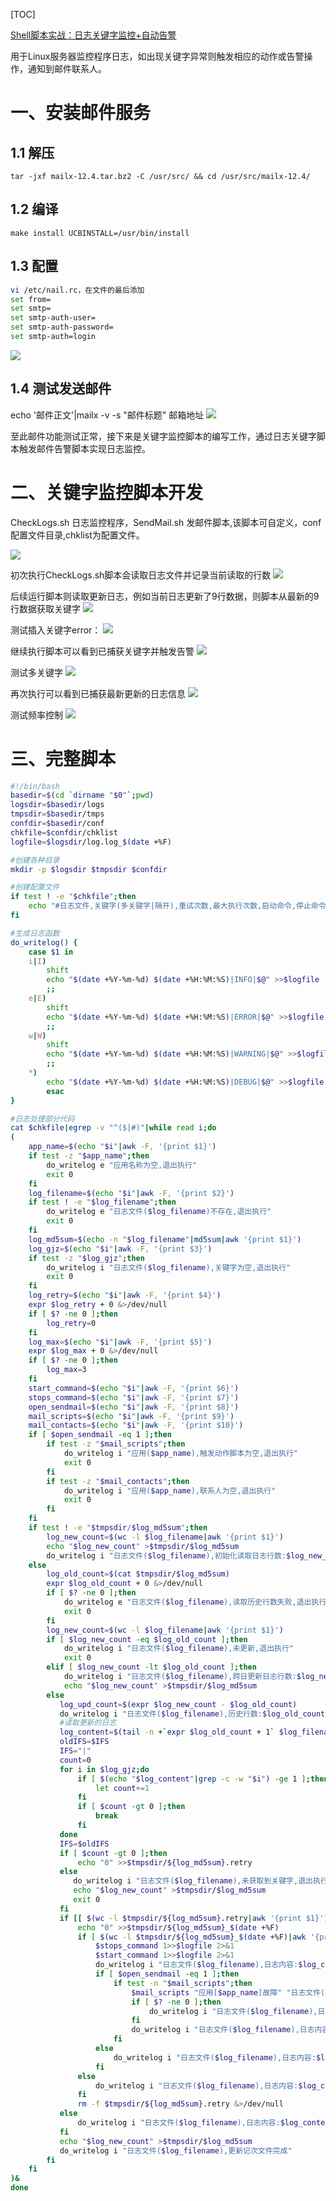[TOC]

[Shell脚本实战：日志关键字监控+自动告警](https://segmentfault.com/a/1190000022014331)

用于Linux服务器监控程序日志，如出现关键字异常则触发相应的动作或告警操作，通知到邮件联系人。

# 一、安装邮件服务
## 1.1 解压
`tar -jxf mailx-12.4.tar.bz2 -C /usr/src/ && cd /usr/src/mailx-12.4/`

## 1.2 编译
`make install UCBINSTALL=/usr/bin/install`

## 1.3 配置
```bash
vi /etc/nail.rc，在文件的最后添加
set from=
set smtp=
set smtp-auth-user=
set smtp-auth-password=
set smtp-auth=login
```
![](https://segmentfault.com/img/remote/1460000022014339)

## 1.4 测试发送邮件
echo '邮件正文'|mailx -v -s "邮件标题" 邮箱地址
![](https://segmentfault.com/img/remote/1460000022014340)

至此邮件功能测试正常，接下来是关键字监控脚本的编写工作，通过日志关键字脚本触发邮件告警脚本实现日志监控。

# 二、关键字监控脚本开发
CheckLogs.sh 日志监控程序，SendMail.sh 发邮件脚本,该脚本可自定义，conf 配置文件目录,chklist为配置文件。

![](https://segmentfault.com/img/remote/1460000022014341)

初次执行CheckLogs.sh脚本会读取日志文件并记录当前读取的行数
![](https://segmentfault.com/img/remote/1460000022014341)

后续运行脚本则读取更新日志，例如当前日志更新了9行数据，则脚本从最新的9行数据获取关键字
![](https://segmentfault.com/img/bVbEw6T)

测试插入关键字error：
![](https://segmentfault.com/img/bVbEw6U)

继续执行脚本可以看到已捕获关键字并触发告警
![](https://segmentfault.com/img/remote/1460000022014342)

测试多关键字
![](https://segmentfault.com/img/remote/1460000022014343)

再次执行可以看到已捕获最新更新的日志信息
![](https://segmentfault.com/img/remote/1460000022014345)

测试频率控制
![](https://segmentfault.com/img/remote/1460000022014344)

# 三、完整脚本
```bash
#!/bin/bash
basedir=$(cd `dirname "$0"`;pwd)
logsdir=$basedir/logs
tmpsdir=$basedir/tmps
confdir=$basedir/conf
chkfile=$confdir/chklist
logfile=$logsdir/log.log_$(date +%F)

#创建各种目录
mkdir -p $logsdir $tmpsdir $confdir

#创建配置文件
if test ! -e "$chkfile";then
    echo "#日志文件,关键字(多关键字|隔开),重试次数,最大执行次数,启动命令,停止命令" >$chkfile
fi

#生成日志函数
do_writelog() {
    case $1 in
    i|I)
        shift
        echo "$(date +%Y-%m-%d) $(date +%H:%M:%S)|INFO|$@" >>$logfile
        ;;
    e|E)
        shift
        echo "$(date +%Y-%m-%d) $(date +%H:%M:%S)|ERROR|$@" >>$logfile
        ;;
    w|W)
        shift
        echo "$(date +%Y-%m-%d) $(date +%H:%M:%S)|WARNING|$@" >>$logfile
        ;;
    *)
        echo "$(date +%Y-%m-%d) $(date +%H:%M:%S)|DEBUG|$@" >>$logfile
        esac
}

#日志处理部分代码
cat $chkfile|egrep -v "^($|#)"|while read i;do
(
    app_name=$(echo "$i"|awk -F, '{print $1}')
    if test -z "$app_name";then
        do_writelog e "应用名称为空,退出执行"
        exit 0
    fi
    log_filename=$(echo "$i"|awk -F, '{print $2}')
    if test ! -e "$log_filename";then
        do_writelog e "日志文件($log_filename)不存在,退出执行"
        exit 0
    fi
    log_md5sum=$(echo -n "$log_filename"|md5sum|awk '{print $1}')
    log_gjz=$(echo "$i"|awk -F, '{print $3}')
    if test -z "$log_gjz";then
        do_writelog i "日志文件($log_filename),关键字为空,退出执行"
        exit 0
    fi
    log_retry=$(echo "$i"|awk -F, '{print $4}')
    expr $log_retry + 0 &>/dev/null
    if [ $? -ne 0 ];then
        log_retry=0
    fi
    log_max=$(echo "$i"|awk -F, '{print $5}')
    expr $log_max + 0 &>/dev/null
    if [ $? -ne 0 ];then
        log_max=3
    fi
    start_command=$(echo "$i"|awk -F, '{print $6}')
    stops_command=$(echo "$i"|awk -F, '{print $7}')
    open_sendmail=$(echo "$i"|awk -F, '{print $8}')
    mail_scripts=$(echo "$i"|awk -F, '{print $9}')
    mail_contacts=$(echo "$i"|awk -F, '{print $10}')
    if [ $open_sendmail -eq 1 ];then
        if test -z "$mail_scripts";then
            do_writelog i "应用($app_name),触发动作脚本为空,退出执行"
            exit 0
        fi
        if test -z "$mail_contacts";then
            do_writelog i "应用($app_name),联系人为空,退出执行"
            exit 0
        fi
    fi
    if test ! -e "$tmpsdir/$log_md5sum";then
        log_new_count=$(wc -l $log_filename|awk '{print $1}')
        echo "$log_new_count" >$tmpsdir/$log_md5sum
        do_writelog i "日志文件($log_filename),初始化读取日志行数:$log_new_count,退出执行"
    else
        log_old_count=$(cat $tmpsdir/$log_md5sum)
        expr $log_old_count + 0 &>/dev/null
        if [ $? -ne 0 ];then
            do_writelog e "日志文件($log_filename),读取历史行数失败,退出执行"
            exit 0
        fi
        log_new_count=$(wc -l $log_filename|awk '{print $1}')
        if [ $log_new_count -eq $log_old_count ];then
            do_writelog i "日志文件($log_filename),未更新,退出执行"
            exit 0
        elif [ $log_new_count -lt $log_old_count ];then
            do_writelog i "日志文件($log_filename),跨日更新日志行数:$log_new_count,退出执行"
            echo "$log_new_count" >$tmpsdir/$log_md5sum
        else
           log_upd_count=$(expr $log_new_count - $log_old_count)
           do_writelog i "日志文件($log_filename),历史行数:$log_old_count,最新行数:$log_new_count,更新行数:$log_upd_count" 
           #读取更新的日志
           log_content=$(tail -n +`expr $log_old_count + 1` $log_filename|head -n +$log_upd_count)
           oldIFS=$IFS
           IFS="|"
           count=0
           for i in $log_gjz;do
               if [ $(echo "$log_content"|grep -c -w "$i") -ge 1 ];then
                   let count+=1  
               fi
               if [ $count -gt 0 ];then
                   break
               fi
           done
           IFS=$oldIFS
           if [ $count -gt 0 ];then
               echo "0" >>$tmpsdir/${log_md5sum}.retry
           else
              do_writelog i "日志文件($log_filename),未获取到关键字,退出执行"
              echo "$log_new_count" >$tmpsdir/$log_md5sum
              exit 0
           fi
           if [[ $(wc -l $tmpsdir/${log_md5sum}.retry|awk '{print $1}') -gt $log_retry ]];then
               echo "0" >>$tmpsdir/${log_md5sum}_$(date +%F)
               if [ $(wc -l $tmpsdir/${log_md5sum}_$(date +%F)|awk '{print $1}') -le $log_max ];then
                   $stops_command 1>>$logfile 2>&1
                   $start_command 1>>$logfile 2>&1
                   do_writelog i "日志文件($log_filename),日志内容:$log_content,找到关键字:$i,停止命令:$stops_command,启动命令:$start_command,重启服务"
                   if [ $open_sendmail -eq 1 ];then
                       if test -n "$mail_scripts";then
                           $mail_scripts "应用[$app_name]故障" "日志文件($log_filename),日志内容:$log_content,找到关键字:$i" "$mail_contacts" 1>>$logfile 2>&1
                           if [ $? -ne 0 ];then
                               do_writelog i "日志文件($log_filename),日志内容:$log_content,找到关键字:$i,触发告警失败"
                           fi
                           do_writelog i "日志文件($log_filename),日志内容:$log_content,找到关键字:$i,触发告警通知联系人:[$mail_contacts]"
                       fi
                   else
                       do_writelog i "日志文件($log_filename),日志内容:$log_content,找到关键字:$i,不触发告警"
                   fi
               else
                   do_writelog i "日志文件($log_filename),日志内容:$log_content,找到关键字:$i,重启服务超出当天限制次数:$log_max,退出执行"
               fi
               rm -f $tmpsdir/${log_md5sum}.retry &>/dev/null
           else
               do_writelog i "日志文件($log_filename),日志内容:$log_content,找到关键字:$i,重试检测:$(wc -l $tmpsdir/${log_md5sum}.retry|awk '{print $1}')"
           fi
           echo "$log_new_count" >$tmpsdir/$log_md5sum
           do_writelog i "日志文件($log_filename),更新记次文件完成" 
        fi
    fi
)&
done
```
